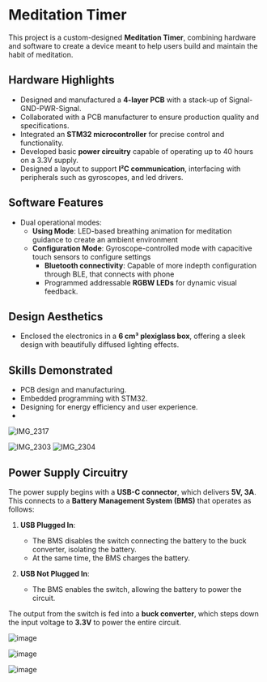# Meditation Timer  

This project is a custom-designed **Meditation Timer**, combining hardware and software to create a device meant to help users build and maintain the habit of meditation.  

## Hardware Highlights
- Designed and manufactured a **4-layer PCB** with a stack-up of Signal-GND-PWR-Signal.
- Collaborated with a PCB manufacturer to ensure production quality and specifications.
- Integrated an **STM32 microcontroller** for precise control and functionality.
- Developed basic **power circuitry** capable of operating up to 40 hours on a 3.3V supply.
- Designed a layout to support **I²C communication**, interfacing with peripherals such as gyroscopes, and led drivers.

## Software Features
- Dual operational modes:
  - **Using Mode**: LED-based breathing animation for meditation guidance to create an ambient environment
  - **Configuration Mode**: Gyroscope-controlled mode with capacitive touch sensors to configure settings
    - **Bluetooth connectivity**: Capable of more indepth configuration through BLE, that connects with phone
    - Programmed addressable **RGBW LEDs** for dynamic visual feedback.

## Design Aesthetics
- Enclosed the electronics in a **6 cm³ plexiglass box**, offering a sleek design with beautifully diffused lighting effects.

## Skills Demonstrated
- PCB design and manufacturing.
- Embedded programming with STM32.
- Designing for energy efficiency and user experience.
- 
![IMG_2317](https://github.com/user-attachments/assets/3612826b-7e8f-4b12-94fe-f2078112d438)

![IMG_2303](https://github.com/user-attachments/assets/ed096eaa-f72a-443a-a6af-a6ebdccd8727)
![IMG_2304](https://github.com/user-attachments/assets/ef337fea-2e1e-4785-ae30-d657dc8a0cd5)

## Power Supply Circuitry  

The power supply begins with a **USB-C connector**, which delivers **5V, 3A**. This connects to a **Battery Management System (BMS)** that operates as follows:  

1. **USB Plugged In**:  
   - The BMS disables the switch connecting the battery to the buck converter, isolating the battery.  
   - At the same time, the BMS charges the battery.  

2. **USB Not Plugged In**:  
   - The BMS enables the switch, allowing the battery to power the circuit.  

The output from the switch is fed into a **buck converter**, which steps down the input voltage to **3.3V** to power the entire circuit.

![image](https://github.com/user-attachments/assets/ca5db52f-fed1-4477-909a-20fd2df3d5e0)


![image](https://github.com/user-attachments/assets/8fb4866a-da87-413b-a81c-4ff51392bc81)



![image](https://github.com/user-attachments/assets/345f035e-eceb-47a0-839d-9cabec9d8e98)


